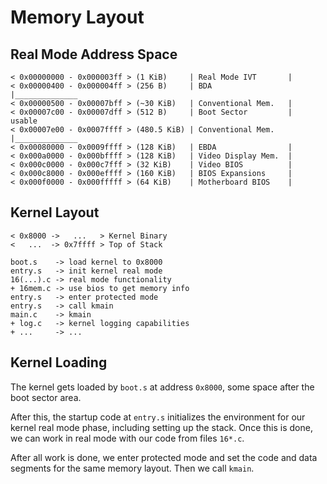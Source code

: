 # Memory Layout

## Real Mode Address Space
```
< 0x00000000 - 0x000003ff > (1 KiB)     | Real Mode IVT       |
< 0x00000400 - 0x000004ff > (256 B)     | BDA                 |______________
< 0x00000500 - 0x00007bff > (~30 KiB)   | Conventional Mem.   |
< 0x00007c00 - 0x00007dff > (512 B)     | Boot Sector         |   usable
< 0x00007e00 - 0x0007ffff > (480.5 KiB) | Conventional Mem.   |______________
< 0x00080000 - 0x0009ffff > (128 KiB)   | EBDA                |
< 0x000a0000 - 0x000bffff > (128 KiB)   | Video Display Mem.  |
< 0x000c0000 - 0x000c7fff > (32 KiB)    | Video BIOS          |
< 0x000c8000 - 0x000effff > (160 KiB)   | BIOS Expansions     |
< 0x000f0000 - 0x000fffff > (64 KiB)    | Motherboard BIOS    |
```

## Kernel Layout
```
< 0x8000 ->   ...   > Kernel Binary
<   ...  -> 0x7ffff > Top of Stack
```

```
boot.s    -> load kernel to 0x8000
entry.s   -> init kernel real mode
16(...).c -> real mode functionality
+ 16mem.c -> use bios to get memory info
entry.s   -> enter protected mode
entry.s   -> call kmain
main.c    -> kmain
+ log.c   -> kernel logging capabilities
+ ...     -> ...
```

## Kernel Loading

The kernel gets loaded by `boot.s` at address `0x8000`, some space
after the boot sector area.

After this, the startup code at `entry.s` initializes the environment
for our kernel real mode phase, including setting up the stack.
Once this is done, we can work in real mode with our code from files
`16*.c`.

After all work is done, we enter protected mode and set the code and
data segments for the same memory layout. Then we call `kmain`.
